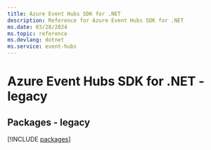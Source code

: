 ```yaml
---
title: Azure Event Hubs SDK for .NET
description: Reference for Azure Event Hubs SDK for .NET
ms.date: 03/28/2024
ms.topic: reference
ms.devlang: dotnet
ms.service: event-hubs
---
```

# Azure Event Hubs SDK for .NET - legacy
## Packages - legacy
[!INCLUDE [packages](event-hubs-index.md)]